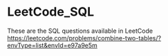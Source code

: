 # LeetCode_SQL
These are the SQL questions available in LeetCode
https://leetcode.com/problems/combine-two-tables/?envType=list&envId=e97a9e5m
